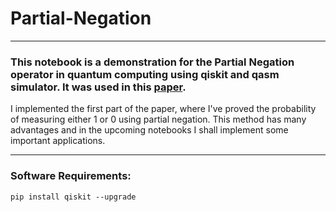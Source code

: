 # Partial-Negation
 ---

### This notebook is a demonstration for the Partial Negation operator in quantum computing using qiskit and qasm simulator. It was used in this [paper](https://linkinghub.elsevier.com/retrieve/pii/S0003491617300817). 

I implemented the first part of the paper, where I've proved the probability of measuring either 1 or 0 using partial negation. This method has many advantages and in the upcoming notebooks I shall implement some important applications.

----
### Software Requirements:
```
pip install qiskit --upgrade
```
